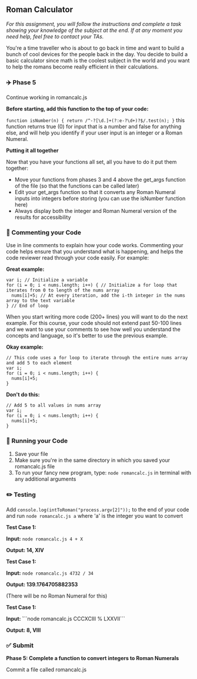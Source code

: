 ## Roman Calculator

*For this assignment, you will follow the instructions and complete a task showing your knowledge of the subject at the end. If at any moment you need help, feel free to contact your TAs.*

You're a time traveller who is about to go back in time and want to build a bunch of cool devices for the people back in the day. You decide to build a basic calculator since math is the coolest subject in the world and you want to help the romans become really efficient in their calculations.

### :airplane: Phase 5

Continue working in romancalc.js

**Before starting, add this function to the top of your code:**

```function isNumber(n) { return /^-?[\d.]+(?:e-?\d+)?$/.test(n); }``` this function returns true (0) for input that is a number and false for anything else, and will help you identify if your user input is an integer or a Roman Numeral.

**Putting it all together**

Now that you have your functions all set, all you have to do it put them together:

- Move your functions from phases 3 and 4 above the get_args function of the file (so that the functions can be called later)
- Edit your get_args function so that it converts any Roman Numeral inputs into integers before storing (you can use the isNumber function here)
- Always display both the integer and Roman Numeral version of the results for accessibility

### :pencil: Commenting your Code

Use in line comments to explain how your code works. Commenting your code helps ensure that you understand what is happening, and helps the code reviewer read through your code easily. For example:

**Great example:**

```
var i; // Initialize a variable
for (i = 0; i < nums.length; i++) { // Initialize a for loop that iterates from 0 to length of the nums array
  nums[i]+5; // At every iteration, add the i-th integer in the nums array to the text variable
} // End of loop

```

When you start writing more code (200+ lines) you will want to do the next example. For this course, your code should not extend past 50-100 lines and we want to use your comments to see how well you understand the concepts and language, so it's better to use the previous example.

**Okay example:**

```
// This code uses a for loop to iterate through the entire nums array and add 5 to each element
var i;
for (i = 0; i < nums.length; i++) {
  nums[i]+5;
}

```

**Don't do this:**

```
// Add 5 to all values in nums array
var i;
for (i = 0; i < nums.length; i++) {
  nums[i]+5;
}

```

### :red_car: Running your Code

1. Save your file
2. Make sure you're in the same directory in which you saved your romancalc.js file
3. To run your fancy new program, type: `node romancalc.js` in terminal with any additional arguments

### :pencil2: Testing

Add ```console.log(intToRoman("process.argv[2]"));``` to the end of your code and run ```node romancalc.js a``` where 'a' is the integer you want to convert

**Test Case 1:**

**Input:** ```node romancalc.js 4 + X```

**Output: 14, XIV**

**Test Case 1:**

**Input:** ```node romancalc.js 4732 / 34```

**Output: 139.1764705882353**

(There will be no Roman Numeral for this)

**Test Case 1:** 

**Input: `**``node romancalc.js CCCXCIII % LXXVII```

**Output: 8, VIII**

### ✅ Submit

**Phase 5: Complete a function to convert integers to Roman Numerals**

Commit a file called romancalc.js
